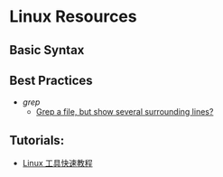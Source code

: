 # Linux Resources

## Basic Syntax

## Best Practices

- *grep*
  - [Grep a file, but show several surrounding lines?](http://stackoverflow.com/questions/9081/grep-a-file-but-show-several-surrounding-lines)

## Tutorials:

- [Linux 工具快速教程](http://linuxtools-rst.readthedocs.org/zh_CN/latest/)
